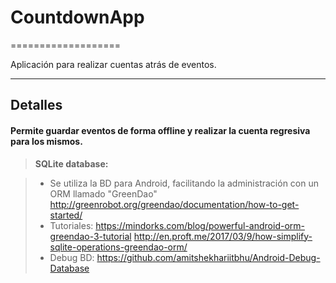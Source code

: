 # CountdownApp
===================


Aplicación para realizar cuentas atrás de eventos.

----------


Detalles
-------------

#### <i class="icon-refresh"></i> Permite guardar eventos de forma **offline** y realizar la cuenta regresiva para los mismos.

> **SQLite database:**

> - Se utiliza la BD para Android, facilitando la administración con un ORM llamado "GreenDao" 
http://greenrobot.org/greendao/documentation/how-to-get-started/
> - Tutoriales: 
https://mindorks.com/blog/powerful-android-orm-greendao-3-tutorial
http://en.proft.me/2017/03/9/how-simplify-sqlite-operations-greendao-orm/
> - Debug BD:
https://github.com/amitshekhariitbhu/Android-Debug-Database